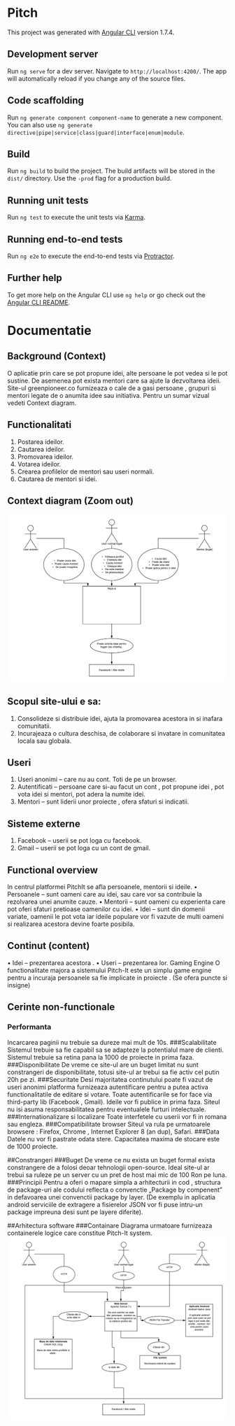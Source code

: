 # Pitch

This project was generated with [Angular CLI](https://github.com/angular/angular-cli) version 1.7.4.

## Development server

Run `ng serve` for a dev server. Navigate to `http://localhost:4200/`. The app will automatically reload if you change any of the source files.

## Code scaffolding

Run `ng generate component component-name` to generate a new component. You can also use `ng generate directive|pipe|service|class|guard|interface|enum|module`.

## Build

Run `ng build` to build the project. The build artifacts will be stored in the `dist/` directory. Use the `-prod` flag for a production build.

## Running unit tests

Run `ng test` to execute the unit tests via [Karma](https://karma-runner.github.io).

## Running end-to-end tests

Run `ng e2e` to execute the end-to-end tests via [Protractor](http://www.protractortest.org/).

## Further help

To get more help on the Angular CLI use `ng help` or go check out the [Angular CLI README](https://github.com/angular/angular-cli/blob/master/README.md).

# Documentatie

## Background (Context)
O aplicatie prin care se pot propune idei, alte persoane le pot vedea si le pot sustine. De asemenea pot exista mentori care sa ajute la dezvoltarea ideii.
Site-ul greenpioneer.co furnizeaza o cale de a gasi persoane , grupuri si mentori legate de o anumita idee sau initiativa.
Pentru un sumar vizual vedeti Context diagram.

## Functionalitati
1.	Postarea ideilor.
2.	Cautarea ideilor.
3.	Promovarea ideilor. 
4.	Votarea ideilor.
5.	Crearea profilelor de mentori sau useri normali.
6.	Cautarea de mentori si idei.

## Context diagram (Zoom out)
![Diagrama context](context_diagram.png)

## Scopul site-ului e sa:
1.	Consolideze si distribuie idei, ajuta la promovarea acestora in si inafara comunitatii.
2.	Incurajeaza o cultura deschisa, de colaborare si invatare in comunitatea locala sau globala.

## Useri
1.	Useri anonimi – care nu au cont. Toti de pe un browser.
2.	Autentificati – persoane care si-au facut un  cont , pot propune idei , pot vota idei si mentori, pot adera la numite idei.
3.	Mentori – sunt liderii unor proiecte , ofera sfaturi si indicatii. 

## Sisteme externe
1.	Facebook – userii se pot loga cu facebook.
2.	Gmail – userii se pot loga cu un cont de gmail.


## Functional overview
In centrul platformei PitchIt se afla persoanele, mentorii si ideile.
•	Persoanele – sunt oameni care au idei, sau care vor sa contribuie la rezolvarea unei anumite cauze.
•	Mentorii – sunt oameni cu experienta care pot oferi sfaturi pretioase oamenilor cu idei.
•	Idei – sunt din domenii variate, oamenii le pot vota iar ideile populare vor fi vazute de multi oameni si realizarea acestora devine foarte posibila.

## Continut (content)
•	Idei – prezentarea acestora .
•	Useri – prezentarea lor. 
Gaming Engine 
O functionalitate majora a sistemului Pitch-It este un simplu game engine pentru a incuraja persoanele sa fie implicate in proiecte . (Se ofera puncte  si insigne)


## Cerinte non-functionale
### Performanta
Incarcarea paginii nu trebuie sa dureze mai mult de 10s.
###Scalabilitate
Sistemul trebuie sa fie capabil sa se adapteze la potentialul mare de clienti.
Sistemul trebuie sa retina pana la 1000 de proiecte in prima faza.
###Disponibilitate
De vreme ce site-ul are un buget limitat nu sunt constrangeri de disponibilitate, totusi site-ul ar trebui sa fie activ cel putin 20h pe zi.
###Securitate
Desi majoritatea continutului poate fi vazut de useri anonimi platforma furnizeaza autentificare pentru a putea activa functionalitatile de editare si votare.
Toate autentificarile se for face via third-party lib (Facebook , Gmail).
Ideile vor fi publice in prima faza. Siteul nu isi asuma responsabilitatea pentru eventualele furturi intelectuale.
###Internationalizare si localizare
Toate interfetele cu userii vor fi in romana sau engleza.
###Compatibilitate browser
Siteul va rula pe urmatoarele browsere : Firefox, Chrome , Internet Explorer 8 (an dup), Safari.
###Data
Datele nu vor fi pastrate odata stere. 
Capacitatea maxima de stocare este de 1000 proiecte.

##Constrangeri
###Buget 
De vreme ce nu exista un buget formal exista constrangere de a folosi deoar tehnologii open-source. Ideal site-ul ar trebui sa ruleze pe un server cu un pret de host mai mic de 100 Ron pe luna.
###Principii 
Pentru a oferi o mapare simpla a arhitecturii in cod , structura de package-uri ale codului reflecta o convenctie „Package by compenent” in defavoarea unei convenctii package by layer.  (De exemplu in aplicatia android serviciile de extragere a fisierelor JSON vor fi puse intru-un package impreuna desi sunt pe layere diferite).

##Arhitectura software
###Containare 
Diagrama urmatoare furnizeaza containerele logice care constitue Pitch-It system. 
![Diagrama context](containers_diagram.png)

